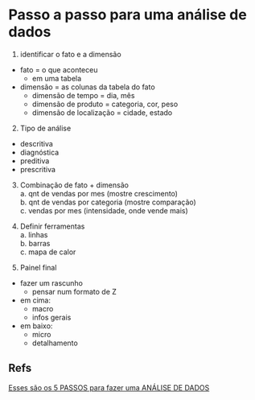 # Passo a passo para uma análise de dados

1) identificar o fato e a dimensão
- fato = o que aconteceu
    - em uma tabela
- dimensão = as colunas da tabela do fato
    - dimensão de tempo =  dia, mês
    - dimensão de produto = categoria, cor, peso
    - dimensão de localização = cidade, estado
2) Tipo de análise
- descritiva
- diagnóstica
- preditiva
- prescritiva

3) Combinação de fato + dimensão\
a. qnt de vendas por mes (mostre crescimento)\
b.  qnt de vendas por categoria (mostre comparação)\
c. vendas por mes (intensidade, onde vende mais)

4) Definir ferramentas\
a. linhas\
b. barras\
c. mapa de calor

5) Painel final
- fazer um rascunho
    - pensar num formato de Z
- em cima:
    - macro
    - infos gerais
- em baixo:
    - micro
    - detalhamento

## Refs

[Esses são os 5 PASSOS para fazer uma ANÁLISE DE DADOS](https://youtu.be/-zHK3e45cI8?si=TcRdGkxqApMt-i3q)

